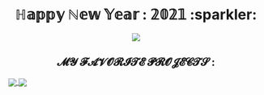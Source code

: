 <!-- DEB : Présentation -->
<div align=center>
    <h1>ℍ𝕒𝕡𝕡𝕪 ℕ𝕖𝕨 𝕐𝕖𝕒𝕣 : 𝟚𝟘𝟚𝟙 :sparkler:</h1>
</div>
<!-- FIN : Présentation -->

<!-- DEB : Statistiques -->
<p align=center>
    <a href="https://github.com/jasongouzien-off/jasongouzien-off">
        <img align="center" src="https://github-readme-stats.vercel.app/api?username=jasongouzien-off&show_icons=true&hide_title=boolean&theme=dark">
    </a>
</p>
<!-- FIN : Statistiques -->

<!-- DEB : Repos Épinglés -->
<h2 align=center>𝓜𝓨 𝓕𝓐𝓥𝓞𝓡𝓘𝓣𝓔 𝓟𝓡𝓞𝓙𝓔𝓒𝓣𝓢 :</h2>
<a href="https://github.com/darkreader/darkreader">
    <img align="center" src="https://github-readme-stats.vercel.app/api/pin/?username=darkreader&repo=darkreader&show_owner=true&theme=dark">
</a>
<a href="https://github.com/lulz3xploit/LittleBrother">
  <img align="center" src="https://github-readme-stats.vercel.app/api/pin/?username=lulz3xploit&repo=LittleBrother&show_owner=true&theme=dark">
</a>
<!-- FIN : Repos Épinglés -->